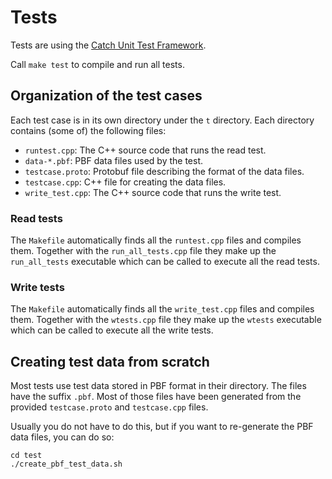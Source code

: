 
# Tests

Tests are using the [Catch Unit Test Framework](https://github.com/philsquared/Catch).

Call `make test` to compile and run all tests.


## Organization of the test cases


Each test case is in its own directory under the `t` directory. Each directory
contains (some of) the following files:

* `runtest.cpp`: The C++ source code that runs the read test.
* `data-*.pbf`: PBF data files used by the test.
* `testcase.proto`: Protobuf file describing the format of the data files.
* `testcase.cpp`: C++ file for creating the data files.
* `write_test.cpp`: The C++ source code that runs the write test.

### Read tests

The `Makefile` automatically finds all the `runtest.cpp` files and compiles
them. Together with the `run_all_tests.cpp` file they make up the
`run_all_tests` executable which can be called to execute all the read tests.

### Write tests

The `Makefile` automatically finds all the `write_test.cpp` files and compiles
them. Together with the `wtests.cpp` file they make up the `wtests` executable
which can be called to execute all the write tests.


## Creating test data from scratch

Most tests use test data stored in PBF format in their directory. The files
have the suffix `.pbf`. Most of those files have been generated from the
provided `testcase.proto` and `testcase.cpp` files.

Usually you do not have to do this, but if you want to re-generate the PBF
data files, you can do so:

    cd test
    ./create_pbf_test_data.sh

